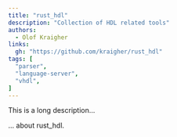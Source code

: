 ```yaml
---
title: "rust_hdl"
description: "Collection of HDL related tools"
authors:
  - Olof Kraigher
links:
  gh: "https://github.com/kraigher/rust_hdl"
tags: [
  "parser",
  "language-server",
  "vhdl",
]
---
```


This is a long description...
<!--more-->
... about rust_hdl.
